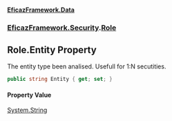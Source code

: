 #### [EficazFramework.Data](EficazFrameworkData.md 'EficazFramework Data')
### [EficazFramework.Security](EficazFrameworkData.md#EficazFramework_Security 'EficazFramework.Security').[Role](Role.md 'EficazFramework.Security.Role')
## Role.Entity Property
The entity type been analised. Usefull for 1:N secutities.  
```csharp
public string Entity { get; set; }
```
#### Property Value
[System.String](https://docs.microsoft.com/en-us/dotnet/api/System.String 'System.String')
